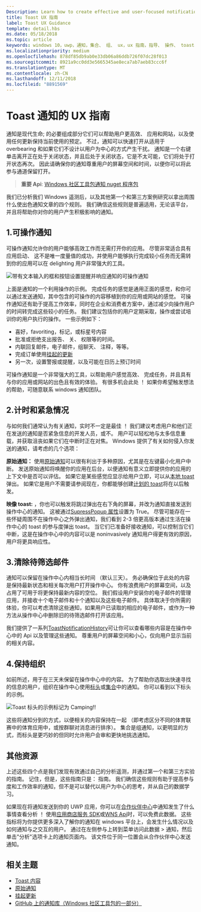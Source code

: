```yaml
---
Description: Learn how to create effective and user-focused notifications that make your users productive and happy.
title: Toast UX 指南
label: Toast UX Guidance
template: detail.hbs
ms.date: 05/18/2018
ms.topic: article
keywords: windows 10，uwp，通知，集合、 组、 ux，ux 指南，指导、 操作、 toast、 操作中心、 noninterruptive、 有效通知、 非侵入式通知，操作，管理，组织
ms.localizationpriority: medium
ms.openlocfilehash: 878df85db9ab0e33db06a86ddb726f07dc28f013
ms.sourcegitcommit: 8921a9cc0dd3e5665345ae8eca7ab7aeb83ccc6f
ms.translationtype: MT
ms.contentlocale: zh-CN
ms.lasthandoff: 12/11/2018
ms.locfileid: "8891569"
---
```

# <a name="toast-notification-ux-guidance"></a>Toast 通知的 UX 指南
通知是现代生命; 的必要组成部分它们可以帮助用户更高效、 应用和网站，以及使用任何更新保持当前使用的预定。 不过，通知可以快速打开从适用于 overbearing 和如果它们不设计以用户为中心的方式产生干扰。 通知是一个右键单击离开正在处于关闭状态，并且后处于关闭状态，它是不太可能，它们将处于打开状态再次。  因此请确保你的通知尊重用户的屏幕空间和时间，以便你可以将此参与通道保留打开。

> **重要 Api**: [Windows 社区工具包通知 nuget 程序包](https://www.nuget.org/packages/Microsoft.Toolkit.Uwp.Notifications/)

我们已分析我们 Windows 遥测后，以及其他第一个和第三方案例研究以拿出周围什么使出色通知文章的四个规则。  我们确信这些规则是普遍适用，无论该平台，并且将帮助你对你的用户产生积极影响的通知。

## <a name="1-actionable-notifications"></a>1.可操作通知
可操作通知允许你的用户能够高效工作而无需打开你的应用。  尽管非常适合具有应用启动、 这不是唯一度量值的成功，并使用户能够执行完成较小任务而无需转到你的应用可以在 delighting 用户非常强大的工具。

![带有文本输入的框和按钮设置提醒并响应通知的可操作通知](images/actionable-notification-example01.png)

上面是通知的一个利用操作的示例。 完成任务的感觉是通用正面的感觉，和你可以通过发送通知，其中包含的可操作的内容移植到你的应用或网站的感觉。 可操作通知还有助于提高工作效率，同时在企业和消费者方案中，通过减少向操作用户的时间转完成这些较小的任务。 我们建议包括你的用户定期采取，操作或尝试培训你的用户执行的操作。  一些示例如下：
* 喜好，favoriting，标记，或标星号内容
* 批准或拒绝支出报告、 关、 权限等的时间。
* 内联回复邮件，电子邮件，组聊天、 注释，等等。
* 完成订单使用[挂起的更新](toast-pending-update.md)
* 另一次，设置警报或提醒，以及可能在日历上预订时间

可操作通知是一个非常强大的工具，以帮助用户感觉高效、 完成任务，并且具有与你的应用或网站的出色且有效的体验。  有很多机会此处 ！ 如果你希望触发想法的帮助，可随意联系 windows 通知团队。

## <a name="2-timing-and-urgency"></a>2.计时和紧急情况
与如何我们通常认为有关通知，实时不一定是最佳 ！ 我们建议考虑用户和他们正在发送的通知是否紧急信息的开发人员，或不。 用户可以轻松地与太多信息重载，并获取沮丧如果它们在中断时正在对焦。 Windows 提供了有关如何侵入你发送的通知，请考虑的几个选项：

**原始通知：** 使用[原始通知](raw-notification-overview.md)可以很有利出于多种原因，尤其是在左键最小化用户中断。  发送原始通知将唤醒你的应用在后台，以便通知有意义立即提供你的应用的上下文中是否可以评估。 如果它是某些感觉应显示给用户立即，可以从[本地 toast](send-local-toast.md)弹出。  如果它是用户不需要请参阅现在，你都能够创建[计划的 toast](https://blogs.msdn.microsoft.com/tiles_and_toasts/2016/09/30/quickstart-sending-an-alarm-in-windows-10/)将在以后触发。


**映像 toast:** ，你也可以触发将跳过弹出在右下角的屏幕，并改为通知直接发送到操作中心的通知。 这被通过[SupressPopup 属性](https://docs.microsoft.com/en-us/uwp/api/windows.ui.notifications.toastnotification.suppresspopup)设置为 True。 尽管可能存在一些怀疑周围不在操作中心之外弹出通知，我们看到 2-3 倍更高版本通过生活在操作中心的 toast 的参与度弹出 toast。  当它们已准备好接收通知，可以控制当它们中断，这是在操作中心中的内容可以是 noninvasively 通知用户得更有效的原因，用户将更具响应性。

## <a name="3-clear-out-the-clutter"></a>3.清除待筛选邮件
通知可以保留在操作中心内相当长时间 （默认三天）。  务必确保位于此处的内容是保持最新状态和相关每次用户打开操作中心。 你有浪费用户的屏幕空间，以及占用了可用于将更保持最新内容的空位。  我们假设用户安装你的电子邮件的管理应用，并接收十个电子邮件和十个通知以及这些电子邮件。  具体取决于你所需的体验，你可以考虑清除这些通知，如果用户已读取的相应的电子邮件，或作为一种方法从操作中心中删除旧的待筛选邮件打开该应用。

我们提供了一系列[ToastNotificationHistory](https://docs.microsoft.com/en-us/uwp/api/windows.ui.notifications.toastnotificationhistory)可让你可以查看哪些内容是在操作中心中的 Api 以及管理这些通知。 尊重用户的屏幕空间和小心，仅向用户显示当前的相关内容。

## <a name="4-keeping-organized"></a>4.保持组织
如前所述，用于在三天未保留在操作中心中的内容。  为了帮助你选取出快速寻找的信息的用户，组织在操作中心使用[标头](https://docs.microsoft.com/en-us/windows/uwp/design/shell/tiles-and-notifications/toast-headers)或[集合](https://docs.microsoft.com/en-us/uwp/api/windows.ui.notifications.toastcollection)中的通知。 你可以看到以下标头的示例。

![Toast 标头的示例标记为 Camping!!](images/toast-headers-action-center.png)

这些将通知分到的方式，以便相关的内容保持在一起 （即考虑区分不同的体育联赛中的体育应用中，或按群聊对消息进行排序）。 集合是组通知，以更明显的方式，而标头是更巧妙的但同时允许用户会审和更快地挑选通知。

## <a name="other-resources"></a>其他资源
上述这些四个点是我们发现有效通过自己的分析遥测，并通过第一个和第三方实验的指南。 记住，但是，这些指南只是： 指南。  我们确信这些规则有助于提高参与度和工作效率的通知，但不是可以替代以用户为中心的思考，并从自己的数据学习。  

如果现在将通知发送到你的 UWP 应用，你可以在[合作伙伴中心](https://partner.microsoft.com/dashboard)中通知发生了什么事情查看分析 ！ 使用[应用商店服务 SDK](https://marketplace.visualstudio.com/items?itemName=AdMediator.MicrosoftStoreServicesSDK)或[WNS Api](https://docs.microsoft.com/en-us/windows/uwp/design/shell/tiles-and-notifications/windows-push-notification-services--wns--overview)时，可以免费此数据。 这些指标将为你提供更多深入了解你的通知在 windows 平台上，会发生什么情况以及如何通知与之交互的用户。 通过在左侧参与上转到菜单访问此数据 > 通知，然后单击"分析"选项卡上的通知页面内。  该文件位于同一位置会从合作伙伴中心发送通知。

## <a name="related-topics"></a>相关主题

* [Toast 内容](adaptive-interactive-toasts.md)
* [原始通知](raw-notification-overview.md)
* [挂起更新](toast-pending-update.md)
* [GitHub 上的通知库（Windows 社区工具包的一部分）](https://github.com/Microsoft/UWPCommunityToolkit/tree/master/Microsoft.Toolkit.Uwp.Notifications)
